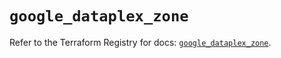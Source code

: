 # `google_dataplex_zone`

Refer to the Terraform Registry for docs: [`google_dataplex_zone`](https://registry.terraform.io/providers/hashicorp/google/6.28.0/docs/resources/dataplex_zone).
